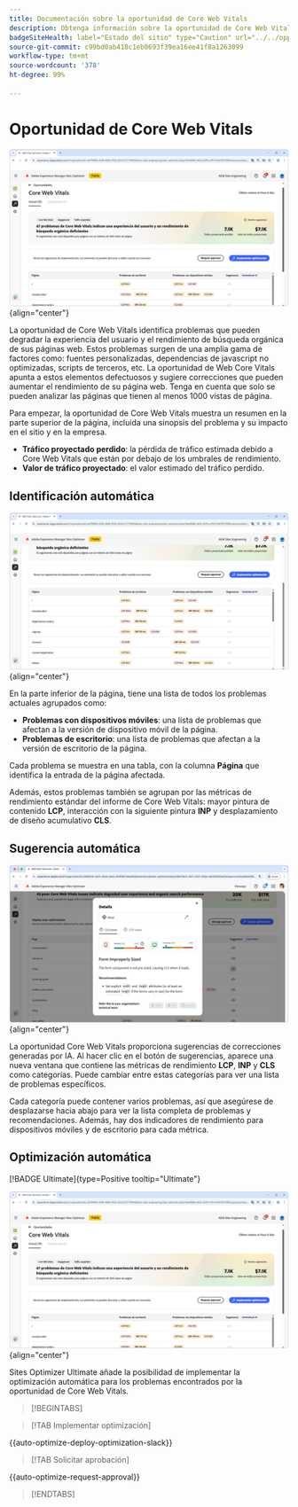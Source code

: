 ```yaml
---
title: Documentación sobre la oportunidad de Core Web Vitals
description: Obtenga información sobre la oportunidad de Core Web Vitals y cómo utilizarla para mejorar la adquisición de tráfico.
badgeSiteHealth: label="Estado del sitio" type="Caution" url="../../opportunity-types/site-health.md" tooltip="Estado del sitio"
source-git-commit: c99bd0ab418c1eb0693f39ea16ee41f8a1263099
workflow-type: tm+mt
source-wordcount: '378'
ht-degree: 99%

---
```



# Oportunidad de Core Web Vitals

![oportunidad de core web vitals](./assets/core-web-vitals/hero.png){align="center"}

La oportunidad de Core Web Vitals identifica problemas que pueden degradar la experiencia del usuario y el rendimiento de búsqueda orgánica de sus páginas web. Estos problemas surgen de una amplia gama de factores como: fuentes personalizadas, dependencias de javascript no optimizadas, scripts de terceros, etc. La oportunidad de Web Core Vitals apunta a estos elementos defectuosos y sugiere correcciones que pueden aumentar el rendimiento de su página web. Tenga en cuenta que solo se pueden analizar las páginas que tienen al menos 1000 vistas de página.

Para empezar, la oportunidad de Core Web Vitals muestra un resumen en la parte superior de la página, incluida una sinopsis del problema y su impacto en el sitio y en la empresa.

* **Tráfico proyectado perdido**: la pérdida de tráfico estimada debido a Core Web Vitals que están por debajo de los umbrales de rendimiento.
* **Valor de tráfico proyectado**: el valor estimado del tráfico perdido.

## Identificación automática

![Identificación automática de Core Web Vitals](./assets/core-web-vitals/auto-identify.png){align="center"}

En la parte inferior de la página, tiene una lista de todos los problemas actuales agrupados como:

* **Problemas con dispositivos móviles**: una lista de problemas que afectan a la versión de dispositivo móvil de la página.
* **Problemas de escritorio**: una lista de problemas que afectan a la versión de escritorio de la página.

Cada problema se muestra en una tabla, con la columna **Página** que identifica la entrada de la página afectada.

Además, estos problemas también se agrupan por las métricas de rendimiento estándar del informe de Core Web Vitals: mayor pintura de contenido **LCP**, interacción con la siguiente pintura **INP** y desplazamiento de diseño acumulativo **CLS**.

## Sugerencia automática

![Sugerencia automática para la oportunidad de Core Web Vitals](./assets/core-web-vitals/auto-suggest.png){align="center"}

La oportunidad Core Web Vitals proporciona sugerencias de correcciones generadas por IA. Al hacer clic en el botón de sugerencias, aparece una nueva ventana que contiene las métricas de rendimiento **LCP**, **INP** y **CLS** como categorías. Puede cambiar entre estas categorías para ver una lista de problemas específicos.

Cada categoría puede contener varios problemas, así que asegúrese de desplazarse hacia abajo para ver la lista completa de problemas y recomendaciones.  Además, hay dos indicadores de rendimiento para dispositivos móviles y de escritorio para cada métrica.

## Optimización automática

[!BADGE Ultimate]{type=Positive tooltip="Ultimate"}

![Optimización automática de la oportunidad de Core Web Vitals](./assets/core-web-vitals/auto-optimize.png){align="center"}

Sites Optimizer Ultimate añade la posibilidad de implementar la optimización automática para los problemas encontrados por la oportunidad de Core Web Vitals. <!--- TBD-need more in-depth and opportunity specific information here. What does the auto-optimization do?-->

>[!BEGINTABS]

>[!TAB Implementar optimización]

{{auto-optimize-deploy-optimization-slack}}

>[!TAB Solicitar aprobación]

{{auto-optimize-request-approval}}

>[!ENDTABS]

